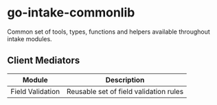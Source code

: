 # go-intake-commonlib

Common set of tools, types, functions and helpers available throughout intake modules.

## Client Mediators

|Module|Description|
|---|---|
|Field Validation|Reusable set of field validation rules|